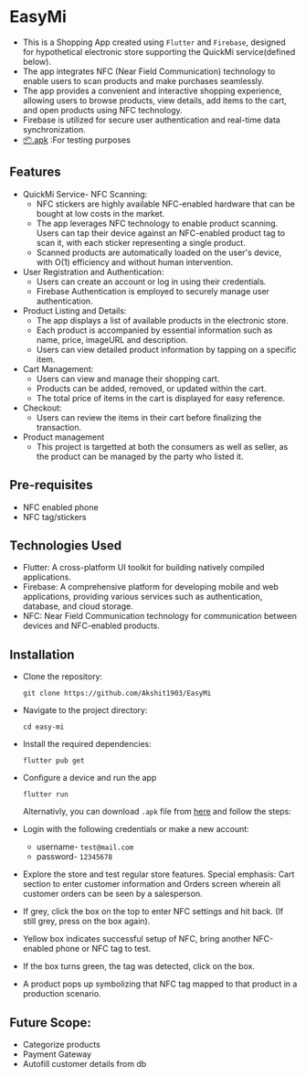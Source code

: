# EasyMi

- This is a Shopping App created using `Flutter` and `Firebase`, designed for hypothetical electronic store supporting the QuickMi service(defined below).
- The app integrates NFC (Near Field Communication) technology to enable users to scan products and make purchases seamlessly.
- The app provides a convenient and interactive shopping experience, allowing users to browse products, view details, add items to the cart, and open products using NFC technology.
- Firebase is utilized for secure user authentication and real-time data synchronization.
- [📦.apk](https://github.com/Akshit1903/EasyMi/app-release.apk) :For testing purposes

## Features

- QuickMi Service- NFC Scanning:
  - NFC stickers are highly available NFC-enabled hardware that can be bought at low costs in the market.
  - The app leverages NFC technology to enable product scanning. Users can tap their device against an NFC-enabled product tag to scan it, with each sticker representing a single product.
  - Scanned products are automatically loaded on the user's device, with O(1) efficiency and without human intervention.
- User Registration and Authentication:
  - Users can create an account or log in using their credentials.
  - Firebase Authentication is employed to securely manage user authentication.
- Product Listing and Details:
  - The app displays a list of available products in the electronic store.
  - Each product is accompanied by essential information such as name, price, imageURL and description.
  - Users can view detailed product information by tapping on a specific item.
- Cart Management:
  - Users can view and manage their shopping cart.
  - Products can be added, removed, or updated within the cart.
  - The total price of items in the cart is displayed for easy reference.
- Checkout:
  - Users can review the items in their cart before finalizing the transaction.
- Product management
  - This project is targetted at both the consumers as well as seller, as the product can be managed by the party who listed it.

## Pre-requisites

- NFC enabled phone
- NFC tag/stickers

## Technologies Used

- Flutter: A cross-platform UI toolkit for building natively compiled applications.
- Firebase: A comprehensive platform for developing mobile and web applications, providing various services such as authentication, database, and cloud storage.
- NFC: Near Field Communication technology for communication between devices and NFC-enabled products.

## Installation

- Clone the repository:
  ```shell
  git clone https://github.com/Akshit1903/EasyMi
  ```
- Navigate to the project directory:
  ```shell
  cd easy-mi
  ```
- Install the required dependencies:
  ```shell
  flutter pub get
  ```
- Configure a device and run the app

  ```shell
  flutter run
  ```

  Alternativly, you can download `.apk` file from <a href="./app-release.apk"> here</a> and follow the steps:

- Login with the following credentials or make a new account:
  - username- `test@mail.com`
  - password- `12345678`
- Explore the store and test regular store features.
  Special emphasis: Cart section to enter customer information and Orders screen wherein all customer orders can be seen by a salesperson.
- If grey, click the box on the top to enter NFC settings and hit back. (If still grey, press on the box again).
- Yellow box indicates successful setup of NFC, bring another NFC-enabled phone or NFC tag to test.
- If the box turns green, the tag was detected, click on the box.
- A product pops up symbolizing that NFC tag mapped to that product in a production scenario.

## Future Scope:

- Categorize products
- Payment Gateway
- Autofill customer details from db
